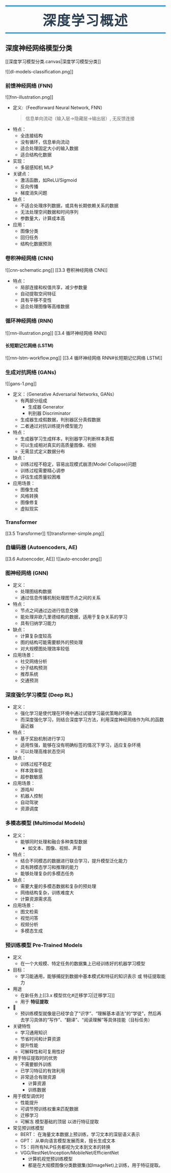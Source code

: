 <h1 style=" text-align: center; font-size: 3em; font-family: 'Georgia', serif; color: #2c3e50; margin: 0.5em 0; padding: 10px 0; border-top: 4px solid #3498db; border-bottom: 4px solid #3498db; text-transform: uppercase; letter-spacing: 3px;">深度学习概述</h1>

## 深度神经网络模型分类
[[深度学习模型分类.canvas|深度学习模型分类]]

![[dl-models-classification.png]]

### 前馈神经网络 (FNN)
![[fnn-illustration.png]]
- 定义:（Feedforward Neural Network, FNN）
	> 信息单向流动（输入层→隐藏层→输出层）, 无反馈连接
- 特点：
	- 全连接结构
	- 没有循环，信息单向流动
	- 适合处理固定大小的输入数据
	- 适合结构化数据
- 实现：
	- 多层感知机 MLP
- 关键点：
	- 激活函数，如ReLU/Sigmoid
	- 反向传播
	- 梯度消失问题
- 缺点：
	- 不适合处理序列数据，或具有长期依赖关系的数据
	- 无法处理空间数据和时间序列
	- 参数量大，计算成本高
- 应用：
	- 图像分类
	- 回归任务
	- 结构化数据预测

### 卷积神经网络 (CNN)
![[cnn-schematic.png]]
[[3.3 卷积神经网络 CNN]]
- 特点：
	- 局部连接和权值共享，减少参数量
	- 自动提取空间特征
	- 具有平移不变性
	- 适合处理图像等高维数据

### 循环神经网络 (RNN)
![[rnn-illustration.png]]
[[3.4 循环神经网络 RNN]]

#### 长短期记忆网络 (LSTM)
![[rnn-lstm-workflow.png]]
[[3.4 循环神经网络 RNN#长短期记忆网络 LSTM]]

### 生成对抗网络 (GANs)
![[gans-1.png]]
- 定义：（Generative Adversarial Networks, GANs）
	- 有两部分组成
		- 生成器 Generator
		- 判别器 Discriminator
	- 生成器生成假数据，判别器区分真假数据
	- 二者通过对抗训练提升模型能力
- 特点：
	- 生成器学习生成样本，判别器学习判断样本真假
	- 可以生成相对真实的高质量图像、视频
	- 无需显式定义数据分布
- 缺点：
	- 训练过程不稳定，容易出现模式崩溃(Model Collapse)问题
	- 训练过程需要精心调参
	- 评估生成质量较困难
- 应用场景：
	- 图像生成
	- 风格转换
	- 图像修复
	- 虚拟现实

### Transformer
[[3.5 Transformer]]
![[transformer-simple.png]]


### 自编码器 (Autoencoders, AE)
[[3.6 Autoencoder, AE]]
![[auto-encoder.png]]


### 图神经网络 (GNN)
- 定义：
	- 处理图结构数据
	- 通过信息传播机制处理图节点之间的关系
- 特点：
	- 节点之间通过边进行信息交换
	- 能处理非欧几里德结构的数据，适用于复杂关系的学习
	- 具有归纳学习能力
- 缺点：
	- 计算复杂度较高
	- 图的结构可能需要额外的预处理
	- 对大规模图处理效率较低
- 应用场景：
	- 社交网络分析
	- 分子结构预测
	- 推荐系统
	- 交通预测

### 深度强化学习模型 (Deep RL)
- 定义：
	- 强化学习是使代理在环境中通过试错学习最优策略的算法
	- 而深度强化学习，则结合深度学习方法，利用深度神经网络作为RL的函数逼近器
- 特点：
	- 基于奖励机制进行学习
	- 适用性强，能够在没有明确标签的情况下学习，适应复杂环境
	- 可以处理高维状态空间
- 缺点：
	- 训练过程不稳定
	- 样本效率低
	- 超参数敏感
- 应用场景：
	- 游戏AI
	- 机器人控制
	- 自动驾驶
	- 资源调度
	
### 多模态模型 (Multimodal Models)
- 定义：
	- 能够同时处理和融合多种类型数据
		- 如文本、图像、视频、声音
- 特点：
	- 结合不同模态的数据进行联合学习，提升模型泛化能力
	- 具有跨模态学习和推理的能力
	- 能够处理复杂的多模态任务
- 缺点：
	- 需要大量的多模态数据和复杂的预处理
	- 网络结构复杂，训练难度大
	- 计算资源需求高
- 应用场景：
	- 图文检索
	- 视觉问答
	- 视频分析
	- 多模态生成

### 预训练模型 Pre-Trained Models
- 定义
	- 在一个大规模、特定任务的数据集上已经训练好的机器学习模型
- 目标：
	- 学习能通用，能够捕捉到数据中基本模式和特征的知识表示 或 特征提取能力
- 用途
	- 在新任务上[[3.x 模型优化#迁移学习|迁移学习]]
	- 用于 **特征提取**
- 🧠
	- 预训练模型就像是已经学会了“识字”、“理解基本语法”的“学徒”，然后再去学习具体的“写作”、“翻译”、“阅读理解”等具体技能（目标任务）
- 关键特性
	- 学习通用知识
	- 节省时间和计算资源
	- 提升性能
	- 可解释性和可复用性好
- 用于特征提取时的优势
	- 不需要额外训练
	- 已学习特征的有效利用
	- 非常适合有限资源 
		- 计算资源
		- 训练数据
- 用于模型调优时
	- 性能提升
	- 可调节预训练权重来匹配数据
	- 迁移学习
	- 可解冻 模型基础的顶层 以进行特征提取
- 常见预训练模型
	- BERT： 在海量文本数据上预训练，学习文本的深层语义表示
	- GPT： 从单向语言模型发展而来，擅长生成文本
	- T5：将所有NLP任务都视为文本到文本的转换
	- VGG/RestNet/Inception/MobileNet/EfficientNet
		- 计算机视觉预训练模型
		- 都是在大规模图像分类数据集(如ImageNet)上训练，用于特征提取。
